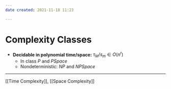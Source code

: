 ```yaml
---
date created: 2021-11-18 11:23

---
```


# Complexity Classes

- **Decidable in polynomial time/space:** $\tau_M/ s_m \in O(n^r)$
  - In class $P$ and $PSpace$
  - Nondeterministic: $NP$ and $NPSpace$

---

[[Time Complexity]], [[Space Complexity]]
